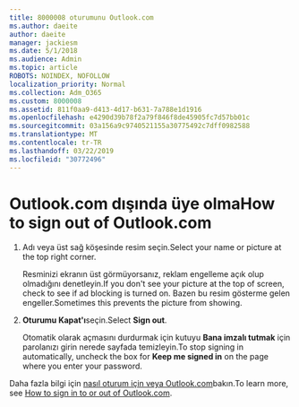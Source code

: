 ```yaml
---
title: 8000008 oturumunu Outlook.com
ms.author: daeite
author: daeite
manager: jackiesm
ms.date: 5/1/2018
ms.audience: Admin
ms.topic: article
ROBOTS: NOINDEX, NOFOLLOW
localization_priority: Normal
ms.collection: Adm_O365
ms.custom: 8000008
ms.assetid: 811f0aa9-d413-4d17-b631-7a788e1d1916
ms.openlocfilehash: e4290d39b78f2a79f846f8de45905fc7d57bb01c
ms.sourcegitcommit: 03a156a9c9740521155a30775492c7dff0982588
ms.translationtype: MT
ms.contentlocale: tr-TR
ms.lasthandoff: 03/22/2019
ms.locfileid: "30772496"
---
```

# <a name="how-to-sign-out-of-outlookcom"></a><span data-ttu-id="7c6ef-102">Outlook.com dışında üye olma</span><span class="sxs-lookup"><span data-stu-id="7c6ef-102">How to sign out of Outlook.com</span></span>

1. <span data-ttu-id="7c6ef-103">Adı veya üst sağ köşesinde resim seçin.</span><span class="sxs-lookup"><span data-stu-id="7c6ef-103">Select your name or picture at the top right corner.</span></span>
    
    <span data-ttu-id="7c6ef-104">Resminizi ekranın üst görmüyorsanız, reklam engelleme açık olup olmadığını denetleyin.</span><span class="sxs-lookup"><span data-stu-id="7c6ef-104">If you don't see your picture at the top of screen, check to see if ad blocking is turned on.</span></span> <span data-ttu-id="7c6ef-105">Bazen bu resim gösterme gelen engeller.</span><span class="sxs-lookup"><span data-stu-id="7c6ef-105">Sometimes this prevents the picture from showing.</span></span>
    
2. <span data-ttu-id="7c6ef-106">**Oturumu Kapat'ı**seçin.</span><span class="sxs-lookup"><span data-stu-id="7c6ef-106">Select **Sign out**.</span></span> 
    
    <span data-ttu-id="7c6ef-107">Otomatik olarak açmasını durdurmak için kutuyu **Bana imzalı tutmak** için parolanızı girin nerede sayfada temizleyin.</span><span class="sxs-lookup"><span data-stu-id="7c6ef-107">To stop signing in automatically, uncheck the box for **Keep me signed in** on the page where you enter your password.</span></span> 
    
<span data-ttu-id="7c6ef-108">Daha fazla bilgi için [nasıl oturum için veya Outlook.com](https://go.microsoft.com/fwlink/p/?linkid=873113)bakın.</span><span class="sxs-lookup"><span data-stu-id="7c6ef-108">To learn more, see [How to sign in to or out of Outlook.com](https://go.microsoft.com/fwlink/p/?linkid=873113).</span></span>
  

